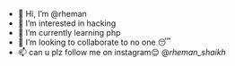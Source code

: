 - 👋 Hi, I’m @rheman
- 👀 I’m interested in hacking
- 🌱 I’m currently learning php
- 💞️ I’m looking to collaborate to no one 😴 
- 📫 can u plz follow me on instagram😌 @_rheman_shaikh_

<!---
rhemaniyt/rhemaniyt is a ✨ special ✨ repository because its `README.md` (this file) appears on your GitHub profile.
You can click the Preview link to take a look at your changes.
--->
